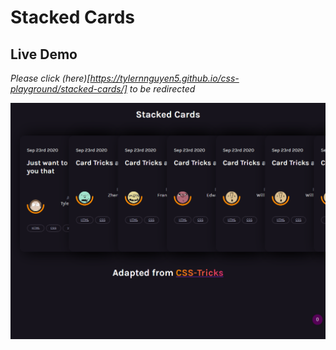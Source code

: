 # Stacked Cards

## Live Demo

*Please click (here)[https://tylernnguyen5.github.io/css-playground/stacked-cards/] to be redirected* 

![demo](demo.png)